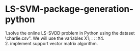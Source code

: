 # LS-SVM-package-generation-python
1.solve the online LS-SVDD problem in Python using the dataset
\charlie.csv". We will use the variables X1; : : :X4.  
2. implement support vector matrix algorithm.
